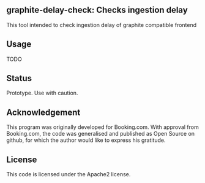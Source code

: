 graphite-delay-check: Checks ingestion delay
------------------------------------------

This tool intended to check ingestion delay of graphite compatible frontend

Usage
-----

TODO

Status
------
Prototype. Use with caution.

Acknowledgement
---------------
This program was originally developed for Booking.com.  With approval
from Booking.com, the code was generalised and published as Open Source
on github, for which the author would like to express his gratitude.

License
-------

This code is licensed under the Apache2 license.
